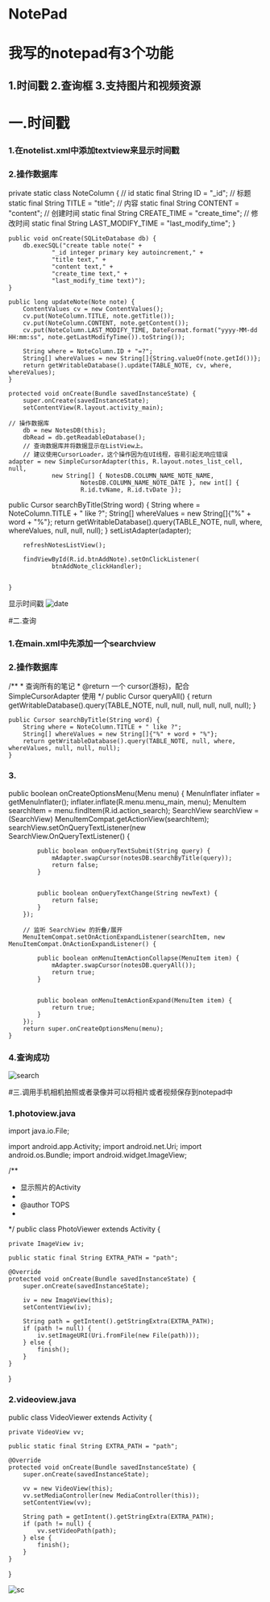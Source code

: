 
# NotePad
我写的notepad有3个功能
=
1.时间戳
2.查询框
3.支持图片和视频资源
----
# 一.时间戳
### 1.在notelist.xml中添加textview来显示时间戳
<TextView
        android:id="@+id/tvDate"
        android:layout_width="match_parent"
        android:layout_height="wrap_content" />
        
### 2.操作数据库
private static class NoteColumn {
        // id
        static final String ID = "_id";
        // 标题
        static final String TITLE = "title";
        // 内容
        static final String CONTENT = "content";
        // 创建时间
        static final String CREATE_TIME = "create_time";
        // 修改时间
        static final String LAST_MODIFY_TIME = "last_modify_time";
    }
    
    public void onCreate(SQLiteDatabase db) {
        db.execSQL("create table note(" +
                "_id integer primary key autoincrement," +
                "title text," +
                "content text," +
                "create_time text," +
                "last_modify_time text)");
    }
    
    public long updateNote(Note note) {
        ContentValues cv = new ContentValues();
        cv.put(NoteColumn.TITLE, note.getTitle());
        cv.put(NoteColumn.CONTENT, note.getContent());
        cv.put(NoteColumn.LAST_MODIFY_TIME, DateFormat.format("yyyy-MM-dd HH:mm:ss", note.getLastModifyTime()).toString());

        String where = NoteColumn.ID + "=?";
        String[] whereValues = new String[]{String.valueOf(note.getId())};
        return getWritableDatabase().update(TABLE_NOTE, cv, where, whereValues);
    }

    protected void onCreate(Bundle savedInstanceState) {
		super.onCreate(savedInstanceState);
		setContentView(R.layout.activity_main);
  
    // 操作数据库
		db = new NotesDB(this);
		dbRead = db.getReadableDatabase();
		// 查询数据库并将数据显示在ListView上。
		// 建议使用CursorLoader，这个操作因为在UI线程，容易引起无响应错误
  	adapter = new SimpleCursorAdapter(this, R.layout.notes_list_cell, null,
				new String[] { NotesDB.COLUMN_NAME_NOTE_NAME,
						NotesDB.COLUMN_NAME_NOTE_DATE }, new int[] {
						R.id.tvName, R.id.tvDate });
public Cursor searchByTitle(String word) {
        String where = NoteColumn.TITLE + " like ?";
        String[] whereValues = new String[]{"%" + word + "%"};
        return getWritableDatabase().query(TABLE_NOTE, null, where, whereValues, null, null, null);
    }		setListAdapter(adapter);

		refreshNotesListView();

		findViewById(R.id.btnAddNote).setOnClickListener(
				btnAddNote_clickHandler);


	}
  
  显示时间戳
![date](https://github.com/katydid2009/NotePad/blob/master/screenshot/3.png)

#二.查询
### 1.在main.xml中先添加一个searchview
<SearchView
        android:id="@+id/searchView"
        android:layout_width="350dp"
        android:layout_height="50dp"
        />
### 2.操作数据库
/**
     * 查询所有的笔记
     * @return 一个 cursor(游标)，配合 SimpleCursorAdapter 使用
     */
    public Cursor queryAll() {
        return getWritableDatabase().query(TABLE_NOTE, null, null, null, null, null, null);
    }
    
    public Cursor searchByTitle(String word) {
        String where = NoteColumn.TITLE + " like ?";
        String[] whereValues = new String[]{"%" + word + "%"};
        return getWritableDatabase().query(TABLE_NOTE, null, where, whereValues, null, null, null);
    }
### 3.
public boolean onCreateOptionsMenu(Menu menu) {
		MenuInflater inflater = getMenuInflater();
		inflater.inflate(R.menu.menu_main, menu);
		MenuItem searchItem = menu.findItem(R.id.action_search);	SearchView searchView = (SearchView) MenuItemCompat.getActionView(searchItem);
		searchView.setOnQueryTextListener(new SearchView.OnQueryTextListener() {

			public boolean onQueryTextSubmit(String query) {
				mAdapter.swapCursor(notesDB.searchByTitle(query));
				return false;
			}


			public boolean onQueryTextChange(String newText) {
				return false;
			}
		});

		// 监听 SearchView 的折叠/展开
		MenuItemCompat.setOnActionExpandListener(searchItem, new MenuItemCompat.OnActionExpandListener() {

			public boolean onMenuItemActionCollapse(MenuItem item) {
				mAdapter.swapCursor(notesDB.queryAll());
				return true;
			}


			public boolean onMenuItemActionExpand(MenuItem item) {
				return true;
			}
		});
		return super.onCreateOptionsMenu(menu);
	}
     
### 4.查询成功
![search](https://github.com/katydid2009/NotePad/blob/master/screenshot/2.png)

#三.调用手机相机拍照或者录像并可以将相片或者视频保存到notepad中
### 1.photoview.java
import java.io.File;

import android.app.Activity;
import android.net.Uri;
import android.os.Bundle;
import android.widget.ImageView;

/**
 * 显示照片的Activity
 * 
 * @author TOPS
 * 
 */
public class PhotoViewer extends Activity {

	private ImageView iv;

	public static final String EXTRA_PATH = "path";

	@Override
	protected void onCreate(Bundle savedInstanceState) {
		super.onCreate(savedInstanceState);

		iv = new ImageView(this);
		setContentView(iv);

		String path = getIntent().getStringExtra(EXTRA_PATH);
		if (path != null) {
			iv.setImageURI(Uri.fromFile(new File(path)));
		} else {
			finish();
		}
	}

}

### 2.videoview.java
public class VideoViewer extends Activity {

	private VideoView vv;

	public static final String EXTRA_PATH = "path";

	@Override
	protected void onCreate(Bundle savedInstanceState) {
		super.onCreate(savedInstanceState);

		vv = new VideoView(this);
		vv.setMediaController(new MediaController(this));
		setContentView(vv);

		String path = getIntent().getStringExtra(EXTRA_PATH);
		if (path != null) {
			vv.setVideoPath(path);
		} else {
			finish();
		}
	}

}

![sc](https://github.com/katydid2009/NotePad/blob/master/screenshot/1.png)
